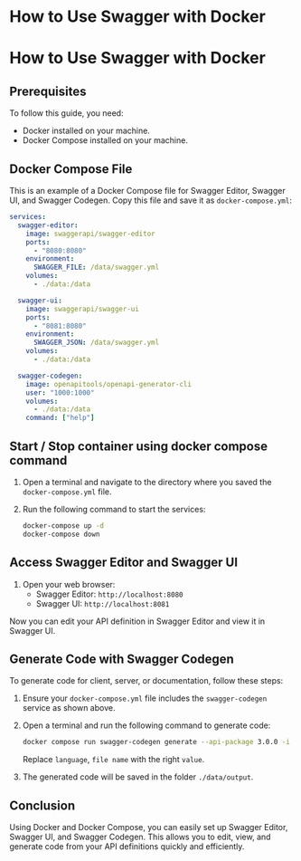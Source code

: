 # How to Use Swagger with Docker


# How to Use Swagger with Docker

## Prerequisites

To follow this guide, you need:
- Docker installed on your machine.
- Docker Compose installed on your machine.

## Docker Compose File

This is an example of a Docker Compose file for Swagger Editor, Swagger UI, and Swagger Codegen. Copy this file and save it as `docker-compose.yml`:

```yaml
services:
  swagger-editor:
    image: swaggerapi/swagger-editor
    ports:
      - "8080:8080"
    environment:
      SWAGGER_FILE: /data/swagger.yml
    volumes:
      - ./data:/data

  swagger-ui:
    image: swaggerapi/swagger-ui
    ports:
      - "8081:8080"
    environment:
      SWAGGER_JSON: /data/swagger.yml
    volumes:
      - ./data:/data

  swagger-codegen:
    image: openapitools/openapi-generator-cli
    user: "1000:1000"
    volumes:
      - ./data:/data
    command: ["help"]
```

## Start / Stop container using docker compose command

1. Open a terminal and navigate to the directory where you saved the `docker-compose.yml` file.
1. Run the following command to start the services:

    ```sh
    docker-compose up -d
    docker-compose down
    ```

## Access Swagger Editor and Swagger UI
1. Open your web browser:
    - Swagger Editor: `http://localhost:8080`
    - Swagger UI: `http://localhost:8081`

Now you can edit your API definition in Swagger Editor and view it in Swagger UI.

## Generate Code with Swagger Codegen

To generate code for client, server, or documentation, follow these steps:

1. Ensure your `docker-compose.yml` file includes the `swagger-codegen` service as shown above.
2. Open a terminal and run the following command to generate code:

    ```sh
    docker compose run swagger-codegen generate --api-package 3.0.0 -i /data/swagger.yml --generator-name html2 -o /data/output
    ```

    Replace `language`, `file name` with the right `value`.

3. The generated code will be saved in the folder `./data/output`.

## Conclusion

Using Docker and Docker Compose, you can easily set up Swagger Editor, Swagger UI, and Swagger Codegen. This allows you to edit, view, and generate code from your API definitions quickly and efficiently.
